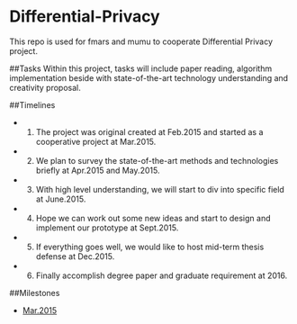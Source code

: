 # Differential-Privacy
This repo is used for fmars and mumu to cooperate Differential Privacy project. 

##Tasks
Within this project, tasks will include paper reading, algorithm implementation beside with state-of-the-art technology understanding and creativity proposal.

##Timelines
- 1. The project was original created at Feb.2015 and started as a cooperative project at Mar.2015.
- 2. We plan to survey the state-of-the-art methods and technologies briefly at Apr.2015 and May.2015.
- 3. With high level understanding, we will start to div into specific field at June.2015.
- 4. Hope we can work out some new ideas and start to design and implement our prototype at Sept.2015.
- 5. If everything goes well, we would like to host mid-term thesis defense at Dec.2015.
- 6. Finally accomplish degree paper and graduate requirement at 2016.

##Milestones
- [Mar.2015](https://github.com/fmars/Differential-Privacy/tree/master/March.2015)

